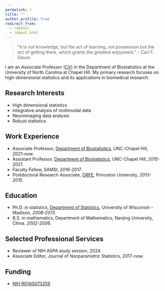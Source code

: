 ```yaml
---
permalink: /
title: ""
author_profile: true
redirect_from: 
  - /about/
  - /about.html
---
```


> "It is not knowledge, but the act of learning, not possession but the act of getting there, which grants the greatest enjoyment." - Carl F. Gauss

I am an Associate Professor ([CV](../files/cv.pdf)) in the Department of Biostatistics at the University of North Carolina
at Chapel Hill. My primary research focuses on high-dimensional statistics and its applications in biomedical research.

## Research Interests
- High dimensional statistics
- Integrative analysis of multimodal data
- Neuroimaging data analysis
- Robust statistics

## Work Experience
- Associate Professor, [Department of Biostatistics](https://sph.unc.edu/bios/biostatistics/), UNC-Chapel Hill,
  _2021-now_.
- Assistant Professor, [Department of Biostatistics](https://sph.unc.edu/bios/biostatistics/), UNC-Chapel Hill, _2015-2021_.
- Faculty Fellow, SAMSI, _2016-2017_.
- Postdoctoral Research Associate, [ORFE](https://orfe.princeton.edu), Princeton University, _2013-2015_.

## Education
- Ph.D. in statistics, [Department of Statistics](https://www.stat.wisc.edu), University of Wisconsin - Madison, _2008-2013_.
- B.S. in mathematics, Department of Mathematics, Nanjing University, China. _2002-2006_.

## Selected Professional Services
- Reviewer of NIH ASPA study session, 2024.
- Associate Editor, Journal of Nonparametric Statistics, 2017-now.

## Funding
- [NIH R01AG073259](https://reporter.nih.gov/search/jyn82Da1z0OjuTAGPZz9fQ/project-details/10276798)
